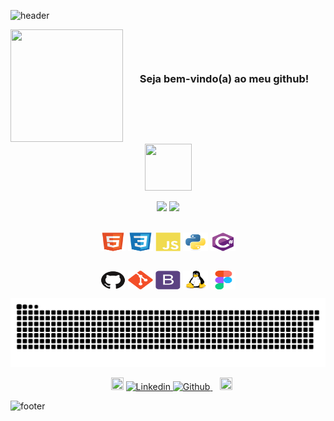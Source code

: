    ![header](https://capsule-render.vercel.app/api?type=waving&color=FF8882&height=180&section=header&text=&fontAlignY=40)
   
   <p align="center">
    <img height="180" width="180" src="https://media.giphy.com/media/BwuVGVdlUrsI24SaQF/giphy.gif" style="max-width: 100%" align="left">
    <h3 align="center"> <br><br><br> Seja bem-vindo(a) ao meu github! </h3>
   </p>
   
 ##
  
  <br><br><br>
   <p align="center">
      <img src="https://i.picasion.com/pic91/2ff2a19d08a550780e377099f2490934.gif" width="75" height="75" >
   </p>
  
   <p align="center">
     <img src="https://github-readme-stats.vercel.app/api?username=lrolivera&show_icons=true&theme=dracula&bg_color=194350&border_color=FF8882&title_color=FF8882&icon_color=ff8882&border_radius=20&line_height=20&include_all_commits=true&count_private=true"">
    <img  src="https://github-readme-stats.vercel.app/api/top-langs/?username=lrolivera&layout=compact&theme=dracula&bg_color=194350&border_color=FF8882&title_color=FF8882&icon_color=ff8882&border_radius=20">
   </p>
    
    
   <p align="center"><br>
     <img align="center"  height="30" width="40" src="https://raw.githubusercontent.com/devicons/devicon/master/icons/html5/html5-original.svg">
     <img align="center"  height="30" width="40" src="https://raw.githubusercontent.com/devicons/devicon/master/icons/css3/css3-original.svg">
     <img align="center"  height="30" width="40" src="https://raw.githubusercontent.com/devicons/devicon/master/icons/javascript/javascript-plain.svg">
     <img align="center"  height="30" width="40" src="https://raw.githubusercontent.com/devicons/devicon/master/icons/python/python-original.svg">
     <img align="center"  height="30" width="40" src="https://raw.githubusercontent.com/devicons/devicon/master/icons/csharp/csharp-original.svg">
   </p>
   <p align="center"><br>
     <img align="center"  height="30" width="40" src="https://raw.githubusercontent.com/devicons/devicon/master/icons/github/github-original.svg">
     <img align="center"  height="30" width="40" src="https://raw.githubusercontent.com/devicons/devicon/master/icons/git/git-original.svg">
     <img align="center"  height="30" width="40" src="https://raw.githubusercontent.com/devicons/devicon/master/icons/bootstrap/bootstrap-plain.svg">
     <img align="center"  height="30" width="40" src="https://raw.githubusercontent.com/devicons/devicon/master/icons/linux/linux-original.svg">
     <img align="center"  height="30" width="40" src="https://raw.githubusercontent.com/devicons/devicon/master/icons/figma/figma-original.svg">
   </p>

   ![Snake animation](https://github.com/lrolivera/lrolivera/blob/output/github-contribution-grid-snake.svg)
   
   
   
   <p align="center">
      &nbsp;&nbsp;
      <img src="https://i.picasion.com/pic91/ba178480c51d74ab3473f68fab241047.gif" width="20" height="20"> 
      <a href="https://www.linkedin.com/in/lrolivera/" >
         <img src="https://img.shields.io/static/v1?label=&logo=linkedin&message=Linkedln&color=194350" alt="Linkedin">
      </a>
      <a href="https://github.com/lrolivera" >
         <img src="https://img.shields.io/static/v1?label=&logo=github&message=Github&color=194350" alt="Github">
      </a>
      &nbsp;&nbsp;
      <img src="https://i.picasion.com/pic91/ba178480c51d74ab3473f68fab241047.gif" width="20" height="20">
   </p>
      
 
   ![footer](https://capsule-render.vercel.app/api?type=waving&color=FF8882&height=190&section=footer&text=&fontSize=10)

